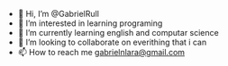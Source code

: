 - 👋 Hi, I’m @GabrielRull
- 👀 I’m interested in learning programing
- 🌱 I’m currently learning english and computar science
- 💞️ I’m looking to collaborate on everithing that i can
- 📫 How to reach me gabrielnlara@gmail.com 

<!---
GabrielRull/GabrielRull is a ✨ special ✨ repository because its `README.md` (this file) appears on your GitHub profile.
You can click the Preview link to take a look at your changes.
--->
